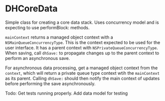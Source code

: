 DHCoreData
==========

Simple class for creating a core data stack.  Uses concurrency model and is expecting to use performBlock: methods.

`mainContext` returns a managed object context with a `NSMainQueueConcurrencyType`.  This is the context expected to be used
for the user interface.  It has a parent context with `NSPrivateQueueConcurrencyType`.  When saving, call `dhSave:` to propagate
changes up to the parent context to perform an asynchronous save.

For asynchronous data processing, get a managed object context from the `context`, which will return a private queue type context
wtih the `mainContext` as its parent.  Calling `dhSave:` should then notify the main context of updates before performing the save
asynchronously.


Todo:
Get tests running properly.
Add data model for testing
